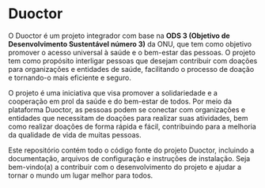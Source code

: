 # Duoctor
 O Duoctor é um projeto integrador com base na **ODS 3 (Objetivo de Desenvolvimento Sustentável número 3)** da ONU, que tem como objetivo promover o acesso universal à saúde e o bem-estar das pessoas. O projeto tem como propósito interligar pessoas que desejam contribuir com doações para organizações e entidades de saúde, facilitando o processo de doação e tornando-o mais eficiente e seguro.

O projeto é uma iniciativa que visa promover a solidariedade e a cooperação em prol da saúde e do bem-estar de todos. Por meio da plataforma Duoctor, as pessoas podem se conectar com organizações e entidades que necessitam de doações para realizar suas atividades, bem como realizar doações de forma rápida e fácil, contribuindo para a melhoria da qualidade de vida de muitas pessoas.

Este repositório contém todo o código fonte do projeto Duoctor, incluindo a documentação, arquivos de configuração e instruções de instalação. Seja bem-vindo(a) a contribuir com o desenvolvimento do projeto e ajudar a tornar o mundo um lugar melhor para todos.

